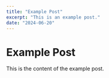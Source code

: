 ```yaml
---
title: "Example Post"
excerpt: "This is an example post."
date: "2024-06-20"
---
```


# Example Post

This is the content of the example post.
